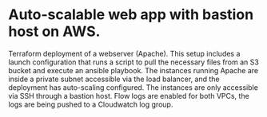 # Auto-scalable web app with bastion host on AWS.

Terraform deployment of a webserver (Apache). This setup includes a launch configuration that runs a script to pull the necessary files from an S3 bucket and execute an ansible playbook. The instances running Apache are inside a private subnet accessible via the load balancer, and the deployment has auto-scaling configured. The instances are only accessible via SSH through a bastion host. Flow logs are enabled for both VPCs, the logs are being pushed to a Cloudwatch log group.
